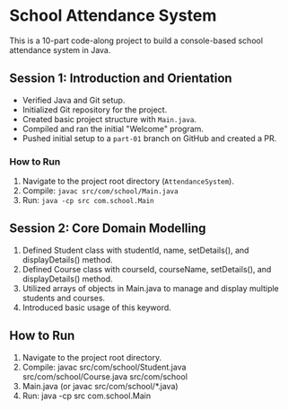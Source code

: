 # School Attendance System
This is a 10-part code-along project to build a console-based school attendance system in Java.

## Session 1: Introduction and Orientation
- Verified Java and Git setup.
- Initialized Git repository for the project.
- Created basic project structure with `Main.java`.
- Compiled and ran the initial "Welcome" program.
- Pushed initial setup to a `part-01` branch on GitHub and created a PR.

### How to Run
1. Navigate to the project root directory (`AttendanceSystem`).
2. Compile: `javac src/com/school/Main.java`
3. Run: `java -cp src com.school.Main`

## Session 2: Core Domain Modelling
1. Defined Student class with studentId, name, setDetails(), and displayDetails() method.
2. Defined Course class with courseId, courseName, setDetails(), and displayDetails()     method.
3. Utilized arrays of objects in Main.java to manage and display multiple students and courses.
4. Introduced basic usage of this keyword.

## How to Run
1. Navigate to the project root directory.
2. Compile: javac src/com/school/Student.java src/com/school/Course.java src/com/school
3. Main.java (or javac src/com/school/*.java)
4. Run: java -cp src com.school.Main